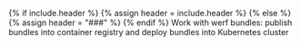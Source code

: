 {% if include.header %}
{% assign header = include.header %}
{% else %}
{% assign header = "###" %}
{% endif %}
Work with werf bundles: publish bundles into container registry and deploy bundles into Kubernetes cluster

